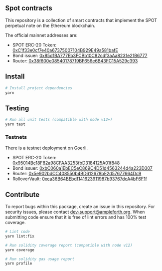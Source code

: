## Spot contracts

This repository is a collection of smart contracts that implement the SPOT perpetual note on the Ethereum blockchain.

The official mainnet addresses are:

- SPOT ERC-20 Token: [0xC1f33e0cf7e40a67375007104B929E49a581bafE](https://etherscan.io/address/0xC1f33e0cf7e40a67375007104B929E49a581bafE)
- Bond issuer: [0x85d1BA777Eb3FCBb10C82cdf3aAa8231e21B6777](https://etherscan.io/address/0x85d1BA777Eb3FCBb10C82cdf3aAa8231e21B6777)
- Router: [0x38f600e08540178719BF656e6B43FC15A529c393](https://etherscan.io/address/0x38f600e08540178719BF656e6B43FC15A529c393)

## Install

```bash
# Install project dependencies
yarn
```

## Testing

```bash
# Run all unit tests (compatible with node v12+)
yarn test
```

### Testnets

There is a testnet deployment on Goerli.

- SPOT ERC-20 Token: [0x95014Bc18F82a98CFAA3253fbD3184125A01f848](https://goerli.etherscan.io//address/0x95014Bc18F82a98CFAA3253fbD3184125A01f848)
- Bond issuer: [0xbC060a1EbEC5eC869C4D51d4563244d4a223D307](https://goerli.etherscan.io//address/0xbC060a1EbEC5eC869C4D51d4563244d4a223D307)
- Router: [0x5e902bdCC408550b4BD612678bE2d57677664Dc9](https://goerli.etherscan.io//address/0x5e902bdCC408550b4BD612678bE2d57677664Dc9)
- RolloverVault: [0xca36B64BEbdf141623911987b93767dcA4bF6F1f](https://goerli.etherscan.io//address/0xca36B64BEbdf141623911987b93767dcA4bF6F1f)

## Contribute

To report bugs within this package, create an issue in this repository.
For security issues, please contact dev-support@ampleforth.org.
When submitting code ensure that it is free of lint errors and has 100% test coverage.

```bash
# Lint code
yarn lint:fix

# Run solidity coverage report (compatible with node v12)
yarn coverage

# Run solidity gas usage report
yarn profile
```
